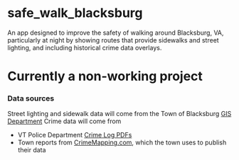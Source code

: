 # safe_walk_blacksburg
An app designed to improve the safety of walking around Blacksburg, VA, 
particularly at night by showing routes that provide sidewalks and street lighting, 
and including historical crime data overlays.

# Currently a non-working project

### Data sources
Street lighting and sidewalk data will come from the Town of Blacksburg [GIS Department](http://www.blacksburg.gov/Index.aspx?page=29)
Crime data will come from 
* VT Police Department [Crime Log PDFs](http://www.police.vt.edu/VTPD_v2.1/crime_logs.html)
* Town reports from [CrimeMapping.com](http://www.crimemapping.com/map.aspx?aid=36898f05-f44b-4778-8c73-27f88b794e0c), which the town uses to publish their data
